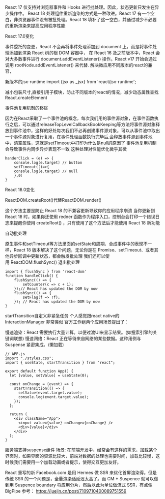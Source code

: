React 17 仅支持对浏览器事件和 Hooks 进行批处理。因此，状态更新只发生在异步操作中。
React 18 处理组件重新渲染的方式是一种改进。React 17 有一个空白，非浏览器事件没有被批处理。React 18 填补了这一空白，并通过减少不必要的重新渲染来提高应用程序性能


<!-- flushSync -->

React 17.0变化

事件委托的变更，React 不会再将事件处理添加到 document 上，而是将事件处理添加到渲染 React 树的根 DOM 容器中， 在 React 16 及之前版本中，React 会对大多数事件进行 document.addEventListener() 操作。React v17 开始会通过调用 rootNode.addEventListener() 来代替. 解决微应用不同版本的react的兼容，


新版本的jsx-runtime
import {jsx as _jsx} from 'react/jsx-runtime';

减小包装尺寸,直接引用子模块，防止不同版本的react的情况，减少动态属性查找React.createElement

事件池复用机制的移除

因为在React采取了一个事件池的概念，每次我们用的事件源对象，在事件函数执行之后，可以通过releaseTopLevelCallbackBookKeeping等方法将事件源对象释放到事件池中，这样的好处每次我们不必再创建事件源对象，可以从事件池中取出一个事件源对象进行复用，在事件处理函数执行完毕后,会释放事件源到事件池中，清空属性，这就是setTimeout中打印为什么是null的原因了
事件池复用机制会导致事件内同步异步表现不一致
这种处理对性能优化微乎其微
```
handerClick = (e) => { 
    console.log(e.target) // button 
    setTimeout(()=>{ 
    console.log(e.target) // null
    },0)
}
```

React 18.0变化

ReactDOM.createRoot()代替ReactDOM.render()

这个方法主要是防止 React 18 的不兼容更新导致你的应用程序崩溃
当你更新到 React 18 时，如果你还使用 redner 函数作为程序入口，控制台会打印一个错误日志来提醒你使用 createRoot() ，只有使用了这个方法后才能使用 React 18 新功能

自动批处理

原生事件和setTimeout等方法里面的setState和周期、合成事件中的表现不一样，React 18 版本解决了这个问题，无论你是在 Promise、setTimeout、或者其他异步回调中更新状态，都会触发批处理
我们还可以使用 ReactDOM.flushSync() 退出批处理
```
import { flushSync } from 'react-dom'
function handleClick() { 
    flushSync(() => {
        setCounter(c => c + 1);
    });// React has updated the DOM by now
    flushSync(() => {
        setFlag(f => !f); 
    }); // React has updated the DOM by now
}
```
startTransition自定义非紧急任务
个人感觉跟react native的 InteractionManager 非常类似
官方工作组两个应用场景提出了：

慢速渲染：React 需要执行大量计算，以便过渡UI来显示结果。(如搜索引擎的关键词联想)
慢速网络：React 正在等待来自网络的某些数据。这种用例与 Suspense 紧密集成。(懒加载)
```
// APP.js
import "./styles.css";
import { useState, startTransition } from "react";

export default function App() {
  let [value, setValue] = useState(0);

  const onChange = (event) => {
    startTransition(() => {
      setValue(event.target.value);
      console.log(event.target.value);
    });
  };

  return (
    <div className="App">
      <input value={value} onChange={onChange} />
      <div>{value}</div>
    </div>
  );
}
```

服务端支持suspense组件
场景:
在前端开发中，经常会有这样的需求，加载某个界面时，如果界面的资源比较大，前端对数据的处理也需要时间，加载比较慢，这时候我们需要用一个加载动画或者提示，使得交互更加友好。

React 重写的新 Facebook.com 是用 Hermes 做 SSR 来优化首屏渲染得，但是传统 SSR 的一个问题是，全量渲染话延迟太高了。而 CM + Suspence 就可以做到用 Suspence boundary 将应用分片，然后以此为单位做流式 SSR，有点像BigPipe 
参考：
https://juejin.cn/post/7109710400089751559
